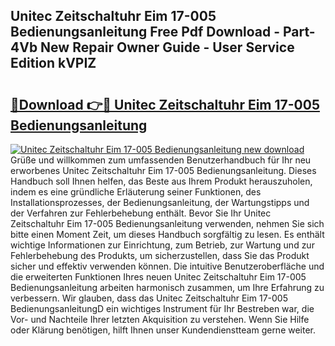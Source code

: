 ## Unitec Zeitschaltuhr Eim 17-005 Bedienungsanleitung Free Pdf Download - Part-4Vb New Repair Owner Guide - User Service Edition kVPIZ

# <h2><a href="http://df3hsv.blite.top/?on=Unitec+Zeitschaltuhr+Eim+17-005+Bedienungsanleitung">🔗Download 👉🔴 Unitec Zeitschaltuhr Eim 17-005 Bedienungsanleitung</a></h2>

[![Unitec Zeitschaltuhr Eim 17-005 Bedienungsanleitung new download](https://i.imgur.com/lujVjoI.png)](http://df3hsv.blite.top/?on=Unitec+Zeitschaltuhr+Eim+17-005+Bedienungsanleitung)
Grüße und willkommen zum umfassenden Benutzerhandbuch für Ihr neu erworbenes Unitec Zeitschaltuhr Eim 17-005 Bedienungsanleitung. Dieses Handbuch soll Ihnen helfen, das Beste aus Ihrem Produkt herauszuholen, indem es eine gründliche Erläuterung seiner Funktionen, des Installationsprozesses, der Bedienungsanleitung, der Wartungstipps und der Verfahren zur Fehlerbehebung enthält. Bevor Sie Ihr Unitec Zeitschaltuhr Eim 17-005 Bedienungsanleitung verwenden, nehmen Sie sich bitte einen Moment Zeit, um dieses Handbuch sorgfältig zu lesen. Es enthält wichtige Informationen zur Einrichtung, zum Betrieb, zur Wartung und zur Fehlerbehebung des Produkts, um sicherzustellen, dass Sie das Produkt sicher und effektiv verwenden können. Die intuitive Benutzeroberfläche und die erweiterten Funktionen Ihres neuen Unitec Zeitschaltuhr Eim 17-005 Bedienungsanleitung arbeiten harmonisch zusammen, um Ihre Erfahrung zu verbessern. Wir glauben, dass das Unitec Zeitschaltuhr Eim 17-005 BedienungsanleitungD ein wichtiges Instrument für Ihr Bestreben war, die Vor- und Nachteile Ihrer letzten Akquisition zu verstehen. Wenn Sie Hilfe oder Klärung benötigen, hilft Ihnen unser Kundendienstteam gerne weiter.
